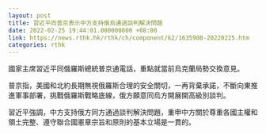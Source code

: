 ```yaml
---
layout: post
title: 習近平向普京表示中方支持俄烏通過談判解決問題
date: 2022-02-25 19:44:01.000000000 +08:00
link: https://news.rthk.hk/rthk/ch/component/k2/1635908-20220225.htm
categories: rthk
---
```


國家主席習近平同俄羅斯總統普京通電話，重點就當前烏克蘭局勢交換意見。

普京指，美國和北約長期無視俄羅斯合理的安全關切，一再背棄承諾，不斷向東推進軍事部署，挑戰俄羅斯戰略底線，俄方願意同烏方開展開高級別談判。

習近平強調，中方支持俄方同方通過談判解決問題，重申中方關於尊重各國主權和領土完整、遵守聯合國憲章宗旨和原則的基本立場是一貫的。
